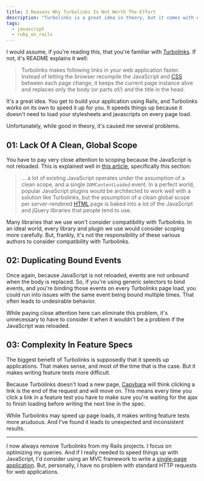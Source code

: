 ```yaml
---
title: 3 Reasons Why Turbolinks Is Not Worth The Effort
description: "Turbolinks is a great idea in theory, but it comes with enough problems to offset its benefits."
tags:
  - javascript
  - ruby_on_rails
---
```


I would assume, if you're reading this, that you're familiar with [Turbolinks](https://github.com/turbolinks/turbolinks-classic). If not, it's README explains it well:

> Turbolinks makes following links in your web application faster. Instead of letting the browser recompile the JavaScript and [CSS](/blog/wtf-is-css/) between each page change, it keeps the current page instance alive and replaces only the body (or parts of/) and the title in the head.

It's a great idea. You get to build your application using Rails, and Turbolinks works on its own to speed it up for you. It speeds things up because it doesn't need to load your stylesheets and javascripts on every page load.

Unfortunately, while good in theory, it's caused me several problems.

## 01: Lack Of A Clean, Global Scope

You have to pay very close attention to scoping because the JavaScript is not reloaded. This is explained well in [this article](https://plus.google.com/+YehudaKatz/posts/A65agXRynUn), specifically this section:

> ... a lot of existing JavaScript operates under the assumption of a clean scope, and a single `DOMContentLoaded` event. In a perfect world, popular JavaScript plugins would be architected to work well with a solution like Turbolinks, but the assumption of a clean global scope per server-rendered [HTML](/blog/wtf-is-html/) page is baked into a lot of the JavaScript and jQuery libraries that people tend to use.

Many libraries that we use won't consider compatibility with Turbolinks. In an ideal world, every library and plugin we use would consider scoping more carefully. But, frankly, it's not the responsibility of these various authors to consider compatibility with Turbolinks.

## 02: Duplicating Bound Events

Once again, because JavaScript is not reloaded, events are not unbound when the body is replaced. So, if you're using generic selectors to bind events, and you're binding those events on every Turbolinks page load, you could run into issues with the same event being bound multiple times. That often leads to undesirable behavior.

While paying close attention here can eliminate this problem, it's unnecessary to have to consider it when it wouldn't be a problem if the JavaScript was reloaded.

## 03: Complexity In Feature Specs

The biggest benefit of Turbolinks is supposedly that it speeds up applications. That makes sense, and most of the time that is the case. But it makes writing feature tests more difficult.

Because Turbolinks doesn't load a new page, [Capybara](https://github.com/jnicklas/capybara) will think clicking a link is the end of the request and will move on. This means every time you click a link in a feature test you have to make sure you're waiting for the ajax to finish loading before writing the next line in the spec.

While Turbolinks may speed up page loads, it makes writing feature tests more aruduous. And I've found it leads to unexpected and inconsistent results.

---

I now always remove Turbolinks from my Rails projects. I focus on optimizing my queries. And if I really needed to speed things up with JavaScript, I'd consider using an MVC framework to write a [single-page application](https://en.wikipedia.org/wiki/Single-page_application). But, personally, I have no problem with standard HTTP requests for web applications.
